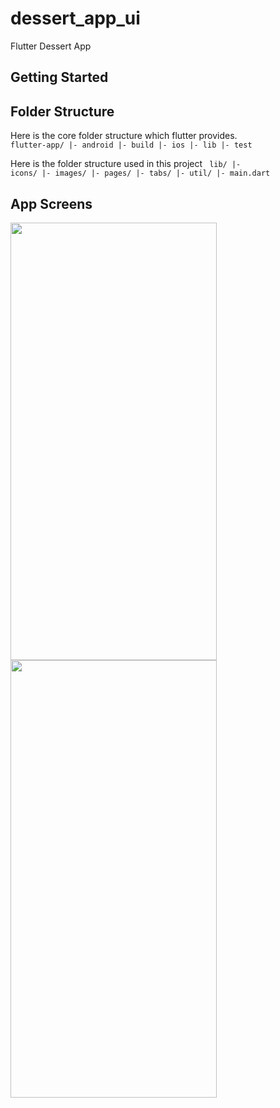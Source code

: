 # dessert_app_ui

Flutter Dessert App

## Getting Started

## Folder Structure
Here is the core folder structure which flutter provides.
<code>
flutter-app/
 |- android
 |- build
 |- ios
 |- lib
 |- test
 </code>
 
 Here is the folder structure used in this project
<code> 
lib/
|- icons/
|- images/
|- pages/
|- tabs/
|- util/
|- main.dart</code>


## App Screens
  <img src="https://user-images.githubusercontent.com/120676400/227811603-5095d20d-04fe-4acd-bf9b-f89e1d7c4d85.png" width="330" height="700">  <img src="https://user-images.githubusercontent.com/120676400/227811611-391282b1-fcb0-457e-900d-20f8c7ca5675.png" width="330" height="700">
  
